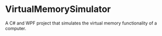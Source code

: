 # VirtualMemorySimulator

A C# and WPF project that simulates the virtual memory functionality of a computer.
